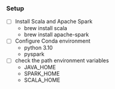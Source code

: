 ### Setup
- [ ] Install Scala and Apache Spark
  - brew install scala
  - brew install apache-spark
- [ ] Configure Conda environment
  - python 3.10
  - pyspark
- [ ] check the path environment variables
  - JAVA_HOME
  - SPARK_HOME
  - SCALA_HOME